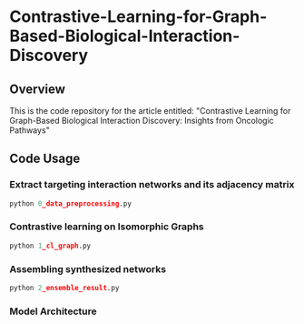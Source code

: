 # Contrastive-Learning-for-Graph-Based-Biological-Interaction-Discovery

## Overview
This is the code repository for the article entitled: "Contrastive Learning for Graph-Based Biological Interaction Discovery: Insights from Oncologic Pathways"

## Code Usage
### Extract targeting interaction networks and its adjacency matrix
```python
python 0_data_preprocessing.py
```
### Contrastive learning on Isomorphic Graphs
```python
python 1_cl_graph.py
```
### Assembling synthesized networks
```python
python 2_ensemble_result.py
```
### Model Architecture

